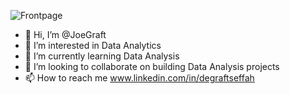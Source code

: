 ![Frontpage](https://github.com/user-attachments/assets/930e923c-4ffe-42f1-a557-344b9ced995e)

- 👋 Hi, I’m @JoeGraft
- 👀 I’m interested in Data Analytics
- 🌱 I’m currently learning Data Analysis
- 💞️ I’m looking to collaborate on building Data Analysis projects
- 📫 How to reach me www.linkedin.com/in/degraftseffah

<!---
JoeGraft/JoeGraft is a ✨ special ✨ repository because its `README.md` (this file) appears on your GitHub profile.
You can click the Preview link to take a look at your changes.
--->
